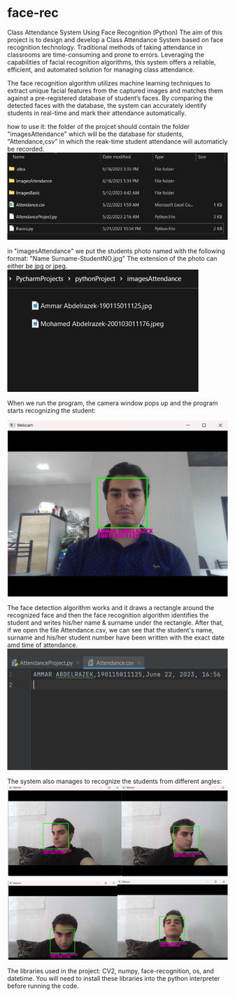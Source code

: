 # face-rec
Class Attendance System Using Face Recognition (Python)
The aim of this project is to design and develop a Class Attendance System based on face recognition technology. Traditional methods of taking attendance in classrooms are time-consuming and prone to errors. Leveraging the capabilities of facial recognition algorithms, this system offers a reliable, efficient, and automated solution for managing class attendance.

The face recognition algorithm utilizes machine learning techniques to extract unique facial features from the captured images and matches them against a pre-registered database of student’s faces. By comparing the detected faces with the database, the system can accurately identify students in real-time and mark their attendance automatically.

how to use it:
the folder of the projcet should contain the folder "imagesAttendance" which will be the database for students, "Attendance,csv" in which the reak-time student attendance will automaticly be recorded.
![Diagram](imgs/folder.png)

in "imagesAttendance" we put the students photo named with the following format: "Name Surname-StudentNO.jpg" 
The extension of the photo can either be jpg or jpeg.
![Diagram](imgs/data.png)

When we run the program, the camera window pops up and the program starts recognizing the student:

![Diagram](imgs/detect.png)

The face detection algorithm works and it draws a rectangle around the recognized face and then the face recognition algorithm identifies the student and writes his/her name & surname under the rectangle.
After that, if we open the file Attendance.csv, we can see that the student's name, surname and his/her student number have been written with the exact date amd time of attendance.
![Diagram](imgs/record.png)

The system also manages to recognize the students from different angles:
![Diagram](imgs/angles.png)


The libraries used in the project: CV2, numpy, face-recognition, os, and datetime.
You will need to install these libraries into the python interpreter before running the code. 
